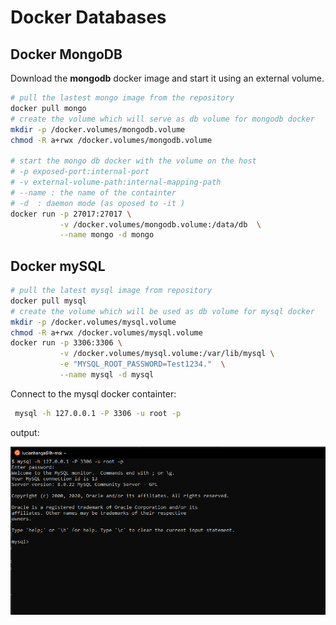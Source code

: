 # Docker Databases

## Docker MongoDB

Download the **mongodb** docker image and start it using an external volume.

```bash
# pull the lastest mongo image from the repository
docker pull mongo
# create the volume which will serve as db volume for mongodb docker
mkdir -p /docker.volumes/mongodb.volume
chmod -R a+rwx /docker.volumes/mongodb.volume

# start the mongo db docker with the volume on the host
# -p exposed-port:internal-port
# -v external-volume-path:internal-mapping-path
# --name : the name of the containter
# -d  : daemon mode (as oposed to -it )
docker run -p 27017:27017 \
           -v /docker.volumes/mongodb.volume:/data/db  \
           --name mongo -d mongo
```

## Docker mySQL 

```bash
# pull the latest mysql image from repository
docker pull mysql
# create the volume which will be used as db volume for mysql docker
mkdir -p /docker.volumes/mysql.volume
chmod -R a+rwx /docker.volumes/mysql.volume
docker run -p 3306:3306 \
           -v /docker.volumes/mysql.volume:/var/lib/mysql \
           -e "MYSQL_ROOT_PASSWORD=Test1234."  \
           --name mysql -d mysql
```

Connect to the mysql docker containter:

```bash
 mysql -h 127.0.0.1 -P 3306 -u root -p
```

output: 

![output](docker.database.1.png)

